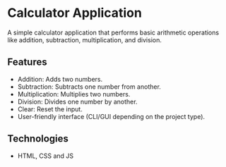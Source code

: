 # Calculator Application

A simple calculator application that performs basic arithmetic operations like addition, subtraction, multiplication, and division.

## Features

- Addition: Adds two numbers.
- Subtraction: Subtracts one number from another.
- Multiplication: Multiplies two numbers.
- Division: Divides one number by another.
- Clear: Reset the input.
- User-friendly interface (CLI/GUI depending on the project type).

## Technologies

- HTML, CSS and JS
